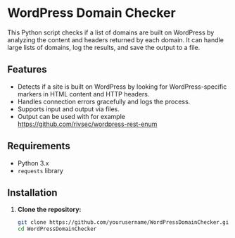 # WordPress Domain Checker

This Python script checks if a list of domains are built on WordPress by analyzing the content and headers returned by each domain. It can handle large lists of domains, log the results, and save the output to a file. 

## Features

- Detects if a site is built on WordPress by looking for WordPress-specific markers in HTML content and HTTP headers.
- Handles connection errors gracefully and logs the process.
- Supports input and output via files.
- Output can be used with for example https://github.com/rivsec/wordpress-rest-enum

## Requirements

- Python 3.x
- `requests` library

## Installation

1. **Clone the repository:**

   ```bash
   git clone https://github.com/yourusername/WordPressDomainChecker.git
   cd WordPressDomainChecker
